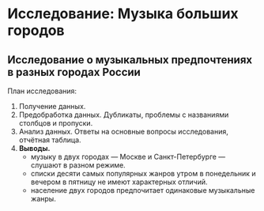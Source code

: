 # Исследование: Музыка больших городов

## Исследование о музыкальных предпочтениях в разных городах России

План исследования:
1. Получение данных.
2. Предобработка данных. Дубликаты, проблемы с названиями столбцов и пропуски.
3. Анализ данных. Ответы на основные вопросы исследования, отчётная таблица.
4. **Выводы.**
   * музыку в двух городах — Москве и Санкт-Петербурге — слушают в разном режиме.
   * списки десяти самых популярных жанров утром в понедельник и вечером в пятницу не имеют характерных отличий.
   * население двух городов предпочитает одинаковые музыкальные жанры.
